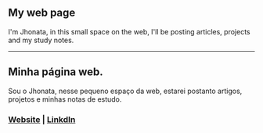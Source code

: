 ## My web page 
I'm Jhonata, in this small space on the web, I'll be posting articles, projects and my study notes.
<hr>

## Minha página web.
Sou o Jhonata, nesse pequeno espaço da web, estarei postanto artigos, projetos e minhas notas de estudo.

### [Website](http://jhonfs.com) | [LinkdIn](https://www.linkedin.com/in/jhonfs/)
